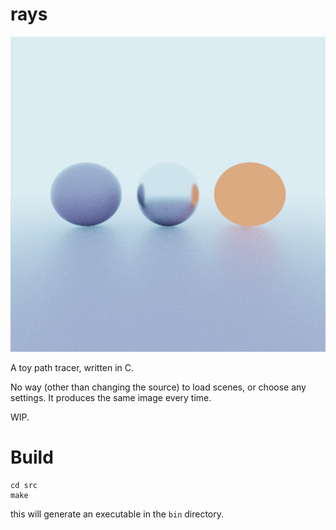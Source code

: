 # rays

![sample image](img/helper.bmp)

A toy path tracer, written in C.

No way (other than changing the source) to load scenes, or choose any settings. It produces the same image every time.

WIP.

# Build

```shell
cd src
make
```

this will generate an executable in the `bin` directory.
